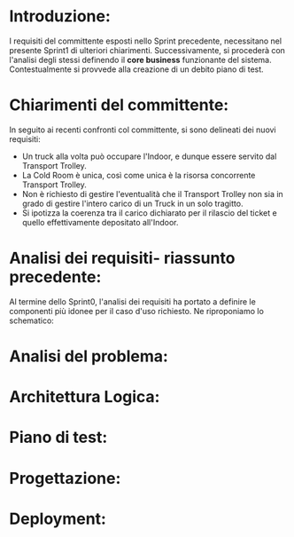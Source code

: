 # Introduzione:

I requisiti del committente esposti nello Sprint precedente, necessitano nel presente Sprint1 di ulteriori chiarimenti. Successivamente, si procederà con l'analisi degli stessi definendo il **core business** funzionante del sistema. Contestualmente si provvede alla creazione di un debito piano di test.  

# Chiarimenti del committente:

In seguito ai recenti confronti col committente, si sono delineati dei nuovi requisiti:
* Un truck alla volta può occupare l'Indoor, e dunque essere servito dal Transport Trolley.
* La Cold Room è unica, così come unica è la risorsa concorrente Transport Trolley.
* Non è richiesto di gestire l'eventualità che il Transport Trolley non sia in grado di gestire l'intero carico di un Truck in un solo tragitto.
* Si ipotizza la coerenza tra il carico dichiarato per il rilascio del ticket e quello effettivamente depositato all'Indoor.

# Analisi dei requisiti- riassunto precedente:

Al termine dello Sprint0, l'analisi dei requisiti ha portato a definire le componenti più idonee per il caso d'uso richiesto. Ne riproponiamo lo schematico:




# Analisi del problema:

# Architettura Logica:
# Piano di test:

# Progettazione:



# Deployment:
